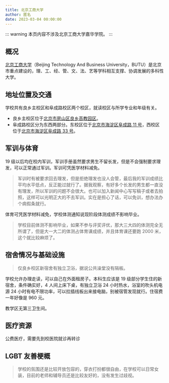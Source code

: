 ```yaml
---
title: 北京工商大学
author: 匿名
date: 2023-03-04 00:00:00
---
```


::: warning
本页内容不涉及北京工商大学嘉华学院。
:::

## 概况

[北京工商大学](https://www.btbu.edu.cn)（Beijing Technology And Business University，BUTU）是北京市重点建设的，理、工、经、管、文、法、艺等学科相互支撑、协调发展的多科性大学。

## 地址位置及交通

学校共有良乡主校区和阜成路校区两个校区，就读校区与所学专业和年级有关。

- 良乡主校区位于[北京市房山区良乡高教园区](https://amap.com/place/B0FFF5P1Z7)。
- 阜成路校区分为东西两部分。东校区位于[北京市海淀区阜成路 11 号](https://amap.com/place/B0FFFAID5E)，西校区位于[北京市海淀区阜成路 33 号](https://amap.com/place/B000A81JZK)。

## 军训与体育

19 级以后均在校内军训，军训手册虽然要求男生不留长发，但是不会强制要求理发，可以正常通过军训。军训可凭医学材料减免。

> 军训时有被要求回去理发，但是拒绝理发也没人会管，最后我的军训成绩比平均水平低点，反正能过就行了。据我观察，有好多个长发的男生都一直没有理发，所以军训的问题不会很大。也可以加入新闻中心写写稿子或者去拍照，这样可以光明正大的不去军训。实在是担心了话，可以免训，想办法办个病假条就行。

体育可凭医学材料减免，学校体测通知说现阶段体测成绩不影响毕业。

> 学校目前体测不影响毕业，如果不参与评奖评优，那大三大四的体测完全无所谓了，但是大一大二的体测占体育课成绩，并且体育课还要跑 2000 米，这个就比较麻烦了。

## 宿舍情况与基础设施

> 仅良乡校区新宿舍有独立卫浴，据说公共澡堂没有隔板。

学校允许办理走读，可以自己在外面租房子。本科生应该是 19 级部分学生住的新宿舍，条件确实好，4 人间上床下桌，有独立卫浴 24 小时热水，浴室的吹头机电源 24 小时有电不限功率，可以拉插线板出来接电脑，别被宿管发现就行。住宿费一年好像是 960 元。

教学区无第三卫生间。

## 医疗资源

公费医疗，需要先到校医院就诊再转诊

## LGBT 友善梗概

> 学校的氛围还是比较开放包容的，穿衣打扮都很自由，在学校可以日常女装，目前的老师和辅导员还是比较友好的，没有发生过歧视。
